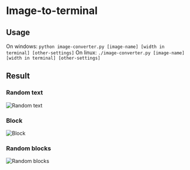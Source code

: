 # Image-to-terminal

## Usage

On windows: `python image-converter.py [image-name] [width in terminal] [other-settings]`
On linux: `./image-converter.py [image-name] [width in terminal] [other-settings]`

## Result

### Random text

![Random text](/result_examples/test4_r_result.png)

### Block

![Block](/result_examples/test0_b_result.png)

### Random blocks

![Random blocks](/result_examples/test8_rb_result.png)
